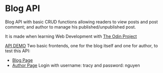 # Blog API

Blog API with basic CRUD functions allowing readers to view posts and post comment; and author to manage his published/unpublished post.

It is made when learning Web Development with [The Odin Project](https://www.theodinproject.com/)

[API DEMO](https://safe-badlands-07776.herokuapp.com/)
Two basic frontends, one for the blog itself and one for author, to test this API:
- [Blog Page](https://github.com/tracy2811/blog-api/blog)
- [Author Page](https://github.com/tracy2811/blog-api/admin)
     Login with username: tracy and password: nguyen

